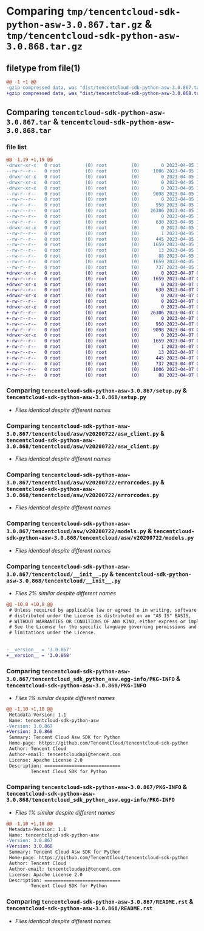 # Comparing `tmp/tencentcloud-sdk-python-asw-3.0.867.tar.gz` & `tmp/tencentcloud-sdk-python-asw-3.0.868.tar.gz`

## filetype from file(1)

```diff
@@ -1 +1 @@
-gzip compressed data, was "dist/tencentcloud-sdk-python-asw-3.0.867.tar", last modified: Wed Apr  5 16:18:08 2023, max compression
+gzip compressed data, was "dist/tencentcloud-sdk-python-asw-3.0.868.tar", last modified: Fri Apr  7 00:18:41 2023, max compression
```

## Comparing `tencentcloud-sdk-python-asw-3.0.867.tar` & `tencentcloud-sdk-python-asw-3.0.868.tar`

### file list

```diff
@@ -1,19 +1,19 @@
-drwxr-xr-x   0 root         (0) root         (0)        0 2023-04-05 16:18:08.000000 tencentcloud-sdk-python-asw-3.0.867/
--rw-r--r--   0 root         (0) root         (0)     1006 2023-04-05 16:18:08.000000 tencentcloud-sdk-python-asw-3.0.867/setup.py
-drwxr-xr-x   0 root         (0) root         (0)        0 2023-04-05 16:18:08.000000 tencentcloud-sdk-python-asw-3.0.867/tencentcloud/
-drwxr-xr-x   0 root         (0) root         (0)        0 2023-04-05 16:18:08.000000 tencentcloud-sdk-python-asw-3.0.867/tencentcloud/asw/
-drwxr-xr-x   0 root         (0) root         (0)        0 2023-04-05 16:18:08.000000 tencentcloud-sdk-python-asw-3.0.867/tencentcloud/asw/v20200722/
--rw-r--r--   0 root         (0) root         (0)     9098 2023-04-05 16:18:08.000000 tencentcloud-sdk-python-asw-3.0.867/tencentcloud/asw/v20200722/asw_client.py
--rw-r--r--   0 root         (0) root         (0)        0 2023-04-05 16:18:08.000000 tencentcloud-sdk-python-asw-3.0.867/tencentcloud/asw/v20200722/__init__.py
--rw-r--r--   0 root         (0) root         (0)      950 2023-04-05 16:18:08.000000 tencentcloud-sdk-python-asw-3.0.867/tencentcloud/asw/v20200722/errorcodes.py
--rw-r--r--   0 root         (0) root         (0)    26306 2023-04-05 16:18:08.000000 tencentcloud-sdk-python-asw-3.0.867/tencentcloud/asw/v20200722/models.py
--rw-r--r--   0 root         (0) root         (0)        0 2023-04-05 16:18:08.000000 tencentcloud-sdk-python-asw-3.0.867/tencentcloud/asw/__init__.py
--rw-r--r--   0 root         (0) root         (0)      630 2023-04-05 16:18:08.000000 tencentcloud-sdk-python-asw-3.0.867/tencentcloud/__init__.py
-drwxr-xr-x   0 root         (0) root         (0)        0 2023-04-05 16:18:08.000000 tencentcloud-sdk-python-asw-3.0.867/tencentcloud_sdk_python_asw.egg-info/
--rw-r--r--   0 root         (0) root         (0)        1 2023-04-05 16:18:08.000000 tencentcloud-sdk-python-asw-3.0.867/tencentcloud_sdk_python_asw.egg-info/dependency_links.txt
--rw-r--r--   0 root         (0) root         (0)      445 2023-04-05 16:18:08.000000 tencentcloud-sdk-python-asw-3.0.867/tencentcloud_sdk_python_asw.egg-info/SOURCES.txt
--rw-r--r--   0 root         (0) root         (0)     1659 2023-04-05 16:18:08.000000 tencentcloud-sdk-python-asw-3.0.867/tencentcloud_sdk_python_asw.egg-info/PKG-INFO
--rw-r--r--   0 root         (0) root         (0)       13 2023-04-05 16:18:08.000000 tencentcloud-sdk-python-asw-3.0.867/tencentcloud_sdk_python_asw.egg-info/top_level.txt
--rw-r--r--   0 root         (0) root         (0)       88 2023-04-05 16:18:08.000000 tencentcloud-sdk-python-asw-3.0.867/setup.cfg
--rw-r--r--   0 root         (0) root         (0)     1659 2023-04-05 16:18:08.000000 tencentcloud-sdk-python-asw-3.0.867/PKG-INFO
--rw-r--r--   0 root         (0) root         (0)      737 2023-04-05 16:18:08.000000 tencentcloud-sdk-python-asw-3.0.867/README.rst
+drwxr-xr-x   0 root         (0) root         (0)        0 2023-04-07 00:18:41.000000 tencentcloud-sdk-python-asw-3.0.868/
+-rw-r--r--   0 root         (0) root         (0)     1659 2023-04-07 00:18:41.000000 tencentcloud-sdk-python-asw-3.0.868/PKG-INFO
+drwxr-xr-x   0 root         (0) root         (0)        0 2023-04-07 00:18:41.000000 tencentcloud-sdk-python-asw-3.0.868/tencentcloud/
+-rw-r--r--   0 root         (0) root         (0)      630 2023-04-07 00:18:40.000000 tencentcloud-sdk-python-asw-3.0.868/tencentcloud/__init__.py
+drwxr-xr-x   0 root         (0) root         (0)        0 2023-04-07 00:18:41.000000 tencentcloud-sdk-python-asw-3.0.868/tencentcloud/asw/
+-rw-r--r--   0 root         (0) root         (0)        0 2023-04-07 00:18:40.000000 tencentcloud-sdk-python-asw-3.0.868/tencentcloud/asw/__init__.py
+drwxr-xr-x   0 root         (0) root         (0)        0 2023-04-07 00:18:41.000000 tencentcloud-sdk-python-asw-3.0.868/tencentcloud/asw/v20200722/
+-rw-r--r--   0 root         (0) root         (0)    26306 2023-04-07 00:18:40.000000 tencentcloud-sdk-python-asw-3.0.868/tencentcloud/asw/v20200722/models.py
+-rw-r--r--   0 root         (0) root         (0)        0 2023-04-07 00:18:40.000000 tencentcloud-sdk-python-asw-3.0.868/tencentcloud/asw/v20200722/__init__.py
+-rw-r--r--   0 root         (0) root         (0)      950 2023-04-07 00:18:40.000000 tencentcloud-sdk-python-asw-3.0.868/tencentcloud/asw/v20200722/errorcodes.py
+-rw-r--r--   0 root         (0) root         (0)     9098 2023-04-07 00:18:40.000000 tencentcloud-sdk-python-asw-3.0.868/tencentcloud/asw/v20200722/asw_client.py
+drwxr-xr-x   0 root         (0) root         (0)        0 2023-04-07 00:18:41.000000 tencentcloud-sdk-python-asw-3.0.868/tencentcloud_sdk_python_asw.egg-info/
+-rw-r--r--   0 root         (0) root         (0)     1659 2023-04-07 00:18:41.000000 tencentcloud-sdk-python-asw-3.0.868/tencentcloud_sdk_python_asw.egg-info/PKG-INFO
+-rw-r--r--   0 root         (0) root         (0)        1 2023-04-07 00:18:41.000000 tencentcloud-sdk-python-asw-3.0.868/tencentcloud_sdk_python_asw.egg-info/dependency_links.txt
+-rw-r--r--   0 root         (0) root         (0)       13 2023-04-07 00:18:41.000000 tencentcloud-sdk-python-asw-3.0.868/tencentcloud_sdk_python_asw.egg-info/top_level.txt
+-rw-r--r--   0 root         (0) root         (0)      445 2023-04-07 00:18:41.000000 tencentcloud-sdk-python-asw-3.0.868/tencentcloud_sdk_python_asw.egg-info/SOURCES.txt
+-rw-r--r--   0 root         (0) root         (0)      737 2023-04-07 00:18:40.000000 tencentcloud-sdk-python-asw-3.0.868/README.rst
+-rw-r--r--   0 root         (0) root         (0)     1006 2023-04-07 00:18:40.000000 tencentcloud-sdk-python-asw-3.0.868/setup.py
+-rw-r--r--   0 root         (0) root         (0)       88 2023-04-07 00:18:41.000000 tencentcloud-sdk-python-asw-3.0.868/setup.cfg
```

### Comparing `tencentcloud-sdk-python-asw-3.0.867/setup.py` & `tencentcloud-sdk-python-asw-3.0.868/setup.py`

 * *Files identical despite different names*

### Comparing `tencentcloud-sdk-python-asw-3.0.867/tencentcloud/asw/v20200722/asw_client.py` & `tencentcloud-sdk-python-asw-3.0.868/tencentcloud/asw/v20200722/asw_client.py`

 * *Files identical despite different names*

### Comparing `tencentcloud-sdk-python-asw-3.0.867/tencentcloud/asw/v20200722/errorcodes.py` & `tencentcloud-sdk-python-asw-3.0.868/tencentcloud/asw/v20200722/errorcodes.py`

 * *Files identical despite different names*

### Comparing `tencentcloud-sdk-python-asw-3.0.867/tencentcloud/asw/v20200722/models.py` & `tencentcloud-sdk-python-asw-3.0.868/tencentcloud/asw/v20200722/models.py`

 * *Files identical despite different names*

### Comparing `tencentcloud-sdk-python-asw-3.0.867/tencentcloud/__init__.py` & `tencentcloud-sdk-python-asw-3.0.868/tencentcloud/__init__.py`

 * *Files 2% similar despite different names*

```diff
@@ -10,8 +10,8 @@
 # Unless required by applicable law or agreed to in writing, software
 # distributed under the License is distributed on an "AS IS" BASIS,
 # WITHOUT WARRANTIES OR CONDITIONS OF ANY KIND, either express or implied.
 # See the License for the specific language governing permissions and
 # limitations under the License.
 
 
-__version__ = '3.0.867'
+__version__ = '3.0.868'
```

### Comparing `tencentcloud-sdk-python-asw-3.0.867/tencentcloud_sdk_python_asw.egg-info/PKG-INFO` & `tencentcloud-sdk-python-asw-3.0.868/PKG-INFO`

 * *Files 1% similar despite different names*

```diff
@@ -1,10 +1,10 @@
 Metadata-Version: 1.1
 Name: tencentcloud-sdk-python-asw
-Version: 3.0.867
+Version: 3.0.868
 Summary: Tencent Cloud Asw SDK for Python
 Home-page: https://github.com/TencentCloud/tencentcloud-sdk-python
 Author: Tencent Cloud
 Author-email: tencentcloudapi@tencent.com
 License: Apache License 2.0
 Description: ============================
         Tencent Cloud SDK for Python
```

### Comparing `tencentcloud-sdk-python-asw-3.0.867/PKG-INFO` & `tencentcloud-sdk-python-asw-3.0.868/tencentcloud_sdk_python_asw.egg-info/PKG-INFO`

 * *Files 1% similar despite different names*

```diff
@@ -1,10 +1,10 @@
 Metadata-Version: 1.1
 Name: tencentcloud-sdk-python-asw
-Version: 3.0.867
+Version: 3.0.868
 Summary: Tencent Cloud Asw SDK for Python
 Home-page: https://github.com/TencentCloud/tencentcloud-sdk-python
 Author: Tencent Cloud
 Author-email: tencentcloudapi@tencent.com
 License: Apache License 2.0
 Description: ============================
         Tencent Cloud SDK for Python
```

### Comparing `tencentcloud-sdk-python-asw-3.0.867/README.rst` & `tencentcloud-sdk-python-asw-3.0.868/README.rst`

 * *Files identical despite different names*

